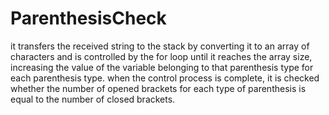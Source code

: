 # ParenthesisCheck
it transfers the received string to the stack by converting it to an array of characters and is controlled by the for loop until it reaches the array size, increasing the value of the variable belonging to that parenthesis type for each parenthesis type. when the control process is complete, it is checked whether the number of opened brackets for each type of parenthesis is equal to the number of closed brackets.
